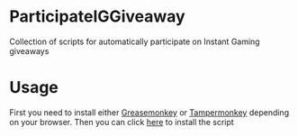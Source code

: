 # ParticipateIGGiveaway

Collection of scripts for automatically participate on Instant Gaming giveaways

# Usage

First you need to install either [Greasemonkey](http://www.greasespot.net/) or [Tampermonkey](https://tampermonkey.net/) depending on your browser.
Then you can click [here](https://raw.githubusercontent.com/gabrielemercolino/ParticipateIGGIveaway/raw/main/participate_only.js) to install the script
